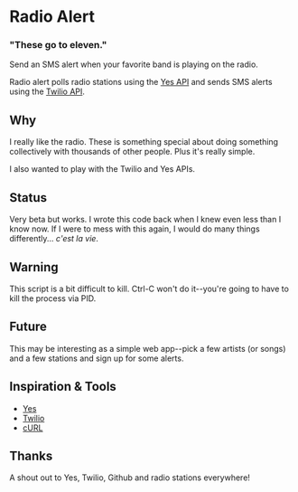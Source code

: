 # Radio Alert

### **"These go to eleven."**

Send an SMS alert when your favorite band is playing on the radio.

Radio alert polls radio stations using the [Yes API](http://api.yes.com) and sends SMS alerts using the [Twilio API](http://www.twilio.com).

## Why

I really like the radio. These is something special about doing something collectively with thousands of other people. Plus it's really simple.

I also wanted to play with the Twilio and Yes APIs.

## Status

Very beta but works. I wrote this code back when I knew even less than I know now. If I were to mess with this again, I would do many things differently... *c'est la vie*.

## Warning

This script is a bit difficult to kill. Ctrl-C won't do it--you're going to have to kill the process via PID.

## Future

This may be interesting as a simple web app--pick a few artists (or songs) and a few stations and sign up for some alerts.

## Inspiration & Tools

* [Yes](http://yes.com/)
* [Twilio](http://www.twilio.com)
* [cURL](http://curl.haxx.se/)

## Thanks

A shout out to Yes, Twilio, Github and radio stations everywhere!
